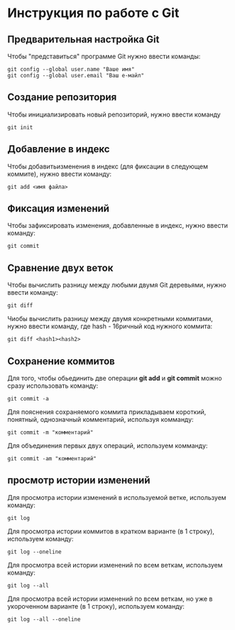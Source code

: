 # **Инструкция по работе с Git**

## Предварительная настройка Git

Чтобы "представиться" программе Git нужно ввести команды:

    git config --global user.name "Ваше имя"
    git config --global user.email "Ваш е-майл"

## Создание репозитория

Чтобы инициализировать новый репозиторий, нужно ввести команду

    git init

## Добавление в индекс

Чтобы добавитьизменения в индекс (для фиксации в следующем коммите), нужно ввести команду:

    git add <имя файла>

## Фиксация изменений

Чтобы зафиксировать изменения, добавленные в индекс, нужно ввести команду:

    git commit

## Сравнение двух веток

Чтобы  вычислить разницу между любыми двумя Git деревьями, нужно ввести команду:

    git diff

Чиобы вычислить разницу между двумя конкретными коммитами, нужно ввести команду, где hash - 16ричный код нужного коммита:

    git diff <hash1><hash2>

## Сохранение коммитов

Для того, чтобы обьединить две операции **git add** и **git commit** можно сразу использовать команду:

    git commit -a

Для пояснения сохраняемого коммита прикладываем короткий, понятный, однозначный комментарий, используя комманду:

    git commit -m "комментарий"

Для объединения первых двух операций, используем комманду:

    git commit -am "комментарий"

## просмотр истории изменений

Для просмотра истории изменений в используемой ветке, используем команду:

    git log

Для просмотра истории коммитов в кратком варианте (в 1 строку), используем команду:

    git log --oneline

Для просмотра всей истории изменений по всем веткам, используем команду:

    git log --all

Для просмотра всей истории изменений по всем веткам, но уже в укороченном варианте (в 1 строку), используем команду:

    git log --all --oneline

